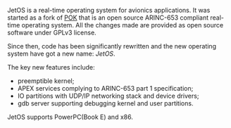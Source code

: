 JetOS is a real-time operating system for avionics applications. It was started as a fork of [POK](http://pok.tuxfamily.org/) that is an open source ARINC-653 compliant real-time operating system. All the changes made are provided as open source software under GPLv3 license.

Since then, code has been significantly rewritten and the new operating system have got a new name: *JetOS*.

The key new features include:
* preemptible kernel;
* APEX services complying to ARINC-653 part 1 specification;
* IO partitions with UDP/IP networking stack and device drivers;
* gdb server supporting debugging kernel and user partitions.

JetOS supports PowerPC(Book E) and x86.
